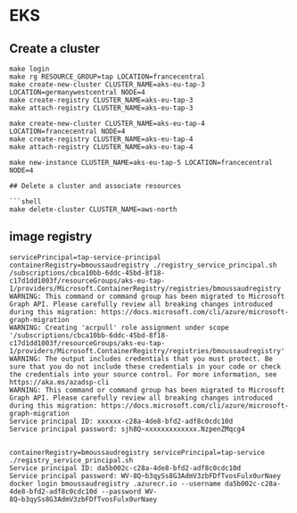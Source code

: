 # EKS


## Create a cluster     

```shell
make login
make rg RESOURCE_GROUP=tap LOCATION=francecentral
make create-new-cluster CLUSTER_NAME=aks-eu-tap-3 LOCATION=germanywestcentral NODE=4
make create-registry CLUSTER_NAME=aks-eu-tap-3
make attach-registry CLUSTER_NAME=aks-eu-tap-3
```

```
make create-new-cluster CLUSTER_NAME=aks-eu-tap-4 LOCATION=francecentral NODE=4
make create-registry CLUSTER_NAME=aks-eu-tap-4
make attach-registry CLUSTER_NAME=aks-eu-tap-4

make new-instance CLUSTER_NAME=aks-eu-tap-5 LOCATION=francecentral NODE=4

## Delete a cluster and associate resources

```shell
make delete-cluster CLUSTER_NAME=aws-north 
```

## image registry




`````
servicePrincipal=tap-service-principal containerRegistry=bmoussaudregistry ./registry_service_principal.sh                                                                                                                                                       
/subscriptions/cbca10bb-6ddc-45bd-8f18-c17d1dd1003f/resourceGroups/aks-eu-tap-1/providers/Microsoft.ContainerRegistry/registries/bmoussaudregistry
WARNING: This command or command group has been migrated to Microsoft Graph API. Please carefully review all breaking changes introduced during this migration: https://docs.microsoft.com/cli/azure/microsoft-graph-migration
WARNING: Creating 'acrpull' role assignment under scope '/subscriptions/cbca10bb-6ddc-45bd-8f18-c17d1dd1003f/resourceGroups/aks-eu-tap-1/providers/Microsoft.ContainerRegistry/registries/bmoussaudregistry'
WARNING: The output includes credentials that you must protect. Be sure that you do not include these credentials in your code or check the credentials into your source control. For more information, see https://aka.ms/azadsp-cli
WARNING: This command or command group has been migrated to Microsoft Graph API. Please carefully review all breaking changes introduced during this migration: https://docs.microsoft.com/cli/azure/microsoft-graph-migration
Service principal ID: xxxxxx-c28a-4de8-bfd2-adf8c0cdc10d
Service principal password: sjh8Q~xxxxxxxxxxxxx.NzpenZMqcg4


containerRegistry=bmoussaudregistry servicePrincipal=tap-service ./registry_service_principal.sh
Service principal ID: da5b002c-c28a-4de8-bfd2-adf8c0cdc10d
Service principal password: WV-8Q~b3qySs8G3AdmV3zbFDfTvosFulx0urNaey
docker login bmoussaudregistry .azurecr.io --username da5b002c-c28a-4de8-bfd2-adf8c0cdc10d --password WV-8Q~b3qySs8G3AdmV3zbFDfTvosFulx0urNaey

`````


